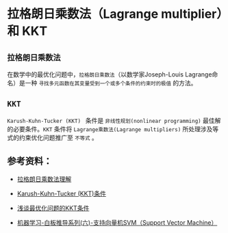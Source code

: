 # 拉格朗日乘数法（Lagrange multiplier）和 KKT

## `拉格朗日乘数法`

在数学中的最优化问题中，`拉格朗日乘数法`（以数学家Joseph-Louis Lagrange命名）是一种  `寻找多元函数在其变量受到一个或多个条件的约束时的极值` 的方法。

## `KKT `

`Karush-Kuhn-Tucker (KKT) ` 条件是 `非线性规划(nonlinear programming)` 最佳解的必要条件。`KKT` 条件将 `Lagrange乘数法(Lagrange multipliers)` 所处理涉及等式的约束优化问题推广至 `不等式` 。


## 参考资料：


* [拉格朗日乘数法理解](https://zhuanlan.zhihu.com/p/39354973)

* [Karush-Kuhn-Tucker (KKT)条件](https://zhuanlan.zhihu.com/p/38163970)


* [浅谈最优化问题的KKT条件](https://zhuanlan.zhihu.com/p/26514613)

* [机器学习-白板推导系列(六)-支持向量机SVM（Support Vector Machine）](https://www.bilibili.com/video/BV1Hs411w7ci?p=2)




